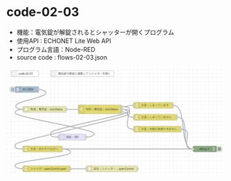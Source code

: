 # code-02-03
- 機能：電気錠が解錠されるとシャッターが開くプログラム
- 使用API : ECHONET Lite Web API
- プログラム言語：Node-RED
- source code : flows-02-03.json
  
![image](https://github.com/foobarbazfred/ProgrammingExamples/blob/main/code-02-03/code-02-03.png)

